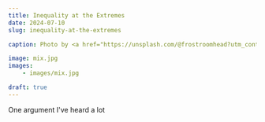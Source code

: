 ```yaml
---
title: Inequality at the Extremes
date: 2024-07-10
slug: inequality-at-the-extremes

caption: Photo by <a href="https://unsplash.com/@frostroomhead?utm_content=creditCopyText&utm_medium=referral&utm_source=unsplash">Rodion Kutsaiev</a> on <a href="https://unsplash.com/photos/a-close-up-of-water-droplets-on-a-window-pVoEPpLw818?utm_content=creditCopyText&utm_medium=referral&utm_source=unsplash">Unsplash</a>

image: mix.jpg
images:
    - images/mix.jpg

draft: true
---
```


One argument I've heard a lot 